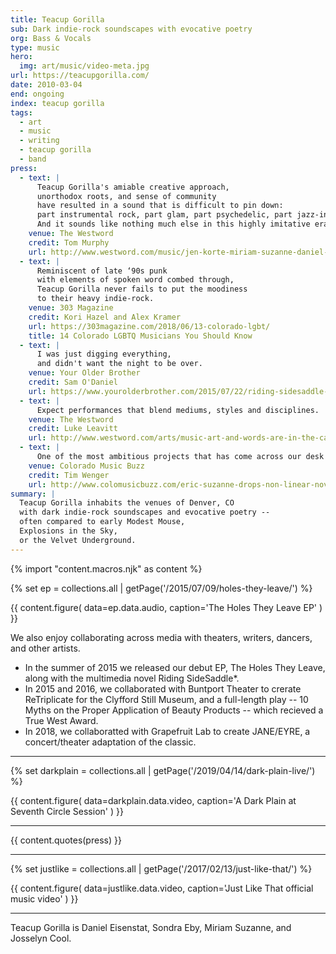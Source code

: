 ```yaml
---
title: Teacup Gorilla
sub: Dark indie-rock soundscapes with evocative poetry
org: Bass & Vocals
type: music
hero:
  img: art/music/video-meta.jpg
url: https://teacupgorilla.com/
date: 2010-03-04
end: ongoing
index: teacup gorilla
tags:
  - art
  - music
  - writing
  - teacup gorilla
  - band
press:
  - text: |
      Teacup Gorilla's amiable creative approach,
      unorthodox roots, and sense of community
      have resulted in a sound that is difficult to pin down:
      part instrumental rock, part glam, part psychedelic, part jazz-inflected.
      And it sounds like nothing much else in this highly imitative era.
    venue: The Westword
    credit: Tom Murphy
    url: http://www.westword.com/music/jen-korte-miriam-suzanne-daniel-eisenstat-sondra-eby-of-teacup-gorilla-release-music-video-9001887
  - text: |
      Reminiscent of late ‘90s punk
      with elements of spoken word combed through,
      Teacup Gorilla never fails to put the moodiness
      to their heavy indie-rock.
    venue: 303 Magazine
    credit: Kori Hazel and Alex Kramer
    url: https://303magazine.com/2018/06/13-colorado-lgbt/
    title: 14 Colorado LGBTQ Musicians You Should Know
  - text: |
      I was just digging everything,
      and didn't want the night to be over.
    venue: Your Older Brother
    credit: Sam O'Daniel
    url: https://www.yourolderbrother.com/2015/07/22/riding-sidesaddle-with-teacup-gorilla-jen-korte-and-open-to-the-hound/
  - text: |
      Expect performances that blend mediums, styles and disciplines.
    venue: The Westword
    credit: Luke Leavitt
    url: http://www.westword.com/arts/music-art-and-words-are-in-the-cards-at-the-riding-sidesaddle-book-launch-6626798
  - text: |
      One of the most ambitious projects that has come across our desk recently.
    venue: Colorado Music Buzz
    credit: Tim Wenger
    url: http://www.colomusicbuzz.com/eric-suzanne-drops-non-linear-novel-in-conjunction-with-teacup-gorilla/
summary: |
  Teacup Gorilla inhabits the venues of Denver, CO
  with dark indie-rock soundscapes and evocative poetry --
  often compared to early Modest Mouse,
  Explosions in the Sky,
  or the Velvet Underground.
---
```

{% import "content.macros.njk" as content %}

{% set ep = collections.all | getPage('/2015/07/09/holes-they-leave/') %}

{{ content.figure(
  data=ep.data.audio,
  caption='The Holes They Leave EP'
) }}

We also enjoy collaborating across media
with theaters, writers, dancers, and other artists.

- In the summer of 2015 we released our debut EP,
  The Holes They Leave,
  along with the multimedia novel
  Riding SideSaddle*.
- In 2015 and 2016, we collaborated with Buntport Theater to crerate
  ReTriplicate for the Clyfford Still Museum,
  and a full-length play --
  10 Myths on the Proper Application of Beauty Products --
  which recieved a True West Award.
- In 2018, we collaboratted with Grapefruit Lab
  to create JANE/EYRE,
  a concert/theater adaptation of the classic.

---

{% set darkplain = collections.all | getPage('/2019/04/14/dark-plain-live/') %}

{{ content.figure(
  data=darkplain.data.video,
  caption='A Dark Plain at Seventh Circle Session'
) }}

---

{{ content.quotes(press) }}

---

{% set justlike = collections.all | getPage('/2017/02/13/just-like-that/') %}

{{ content.figure(
  data=justlike.data.video,
  caption='Just Like That official music video'
) }}

---

Teacup Gorilla is Daniel Eisenstat,
Sondra Eby,
Miriam Suzanne,
and Josselyn Cool.
